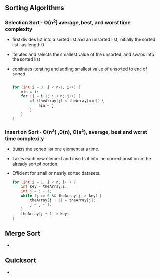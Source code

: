 ## Sorting Algorithms

### Selection Sort - O(n<sup>2</sup>)  average, best, and worst time complexity
- first divides list into a sorted list and an unsorted list, initially the sorted list has length 0
- iterates and selects the smallest value of the unsorted, and swaps into the sorted list
- continues iterating and adding smallest value of unsorted to end of sorted

    ```cpp

    for (int i = 0; i < n-1; i++) {
        min = i;
        for (j = i+1; j < n; j++) {
            if (theArray[j] < theArray[min]) {
                min = j
            }
        }
    }

### Insertion Sort - O(n<sup>2</sup>) ,O(n), O(n<sup>2</sup>), average, best and worst time complexity
- Builds the sorted list one element at a time.
- Takes each new element and inserts it into the correct position in the already sorted portion.
- Efficient for small or nearly sorted datasets.

    ```cpp
    for (int i = 1; i < n; i++) {
        int key = theArray[i];
        int j = i - 1;
        while (j >= 0 && theArray[j] > key) {
            theArray[j + 1] = theArray[j];
            j = j - 1;
        }
        theArray[j + 1] = key;
    }

## Merge Sort
- 

## Quicksort
- 



